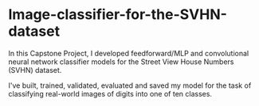 # Image-classifier-for-the-SVHN-dataset

In this Capstone Project, I developed feedforward/MLP and convolutional neural network classifier models for the Street View House Numbers (SVHN) dataset.

I've built, trained, validated, evaluated and saved my model for the task of classifying real-world images of digits into one of ten classes.
